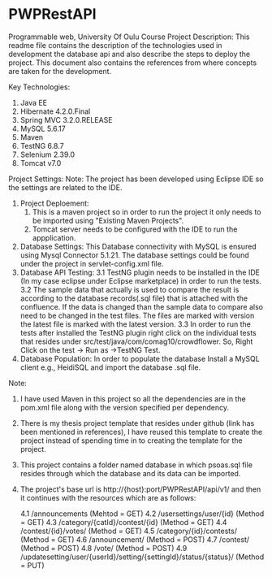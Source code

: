 # PWPRestAPI
Programmable web, University Of Oulu Course Project
Description:
This readme file contains the description of the technologies used in development the database api and also describe the steps to deploy the project. This document also contains the references from where concepts are taken for the development. 

Key Technologies:

1. Java EE
2. Hibernate 4.2.0.Final
3. Spring MVC 3.2.0.RELEASE
4. MySQL 5.6.17
5. Maven
6. TestNG 6.8.7
7. Selenium 2.39.0
8. Tomcat v7.0

Project Settings:
Note: The project has been developed using Eclipse IDE so the settings are related to the IDE.
1. Project Deploement:
	1. This is a maven project so in order to run the project it only needs to be imported using "Existing Maven Projects".
	2. Tomcat server needs to be configured with the IDE to run the appplication.
2. Database Settings:
	This Database connectivity with MySQL is ensured using Mysql Connector 5.1.21. The database settings could be found under the project in servlet-config.xml file.
3. Database API Testing:
	3.1 TestNG plugin needs to be installed in the IDE (In my case eclipse under Eclipse marketplace) in order to run the tests.
	3.2 The sample data that actually is used to compare the result is according to the database records(.sql file) that is attached with the confluence. If the data is changed than the sample data to compare also need to be changed in the test files. The files are marked with version the latest file is marked with the latest version.
	3.3 In order to run the tests after installed the TestNG plugin right click on the individual tests that resides under src/test/java/com/comag10/crowdflower. So, Right Click on the test -> Run as ->TestNG Test.
4. Database Population:
	In order to populate the database Install a MySQL client e.g., HeidiSQL and import the database .sql file.
	
Note:
1. I have used Maven in this project so all the dependencies are in the pom.xml file along with the version specified per dependency.
2. There is my thesis project template that resides under github (link has been mentioned in references), I have reused this template to create the project instead of spending time in to creating the template for the project.
3. This project contains a folder named database in which psoas.sql file resides through which the database and its data can be imported.
4. The project's base url is http://{host}:port/PWPRestAPI/api/v1/ and then it continues with the resources which are as follows:

	4.1 /announcements (Mehtod = GET)
	4.2 /usersettings/user/{id} (Method = GET)
	4.3 /category/{catId}/contest/{id} (Method = GET)
	4.4 /contest/{id}/votes/ (Method = GET)
	4.5 /category/{id}/contests/ (Method = GET)
	4.6 /announcement/ (Method = POST)
	4.7 /contest/ (Method = POST)
	4.8 /vote/ (Method = POST)
	4.9 /updatesetting/user/{userId}/setting/{settingId}/status/{status}/ (Method = PUT)
	
	